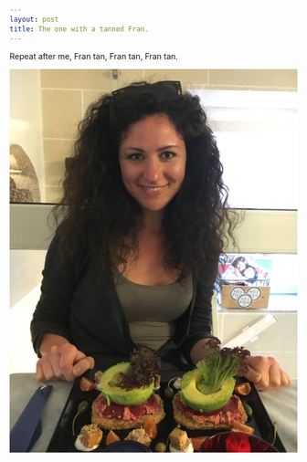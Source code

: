 ```yaml
---
layout: post
title: The one with a tanned Fran.
---
```


Repeat after me, Fran tan, Fran tan, Fran tan.

![Fran tan](/images/fran_tan.jpg)

